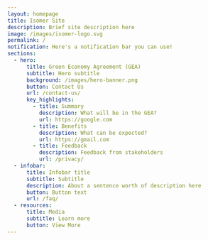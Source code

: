 ```yaml
---
layout: homepage
title: Isomer Site
description: Brief site description here
image: /images/isomer-logo.svg
permalink: /
notification: Here's a notification bar you can use!
sections:
  - hero:
      title: Green Economy Agreement (GEA)
      subtitle: Hero subtitle
      background: /images/hero-banner.png
      button: Contact Us
      url: /contact-us/
      key_highlights:
        - title: Summary
          description: What will be in the GEA?
          url: https://google.com
        - title: Benefits
          description: What can be expected?
          url: https://gmail.com
        - title: Feedback
          description: Feedback from stakeholders
          url: /privacy/
  - infobar:
      title: Infobar title
      subtitle: Subtitle
      description: About a sentence worth of description here
      button: Button text
      url: /faq/
  - resources:
      title: Media
      subtitle: Learn more
      button: View More
---
```

